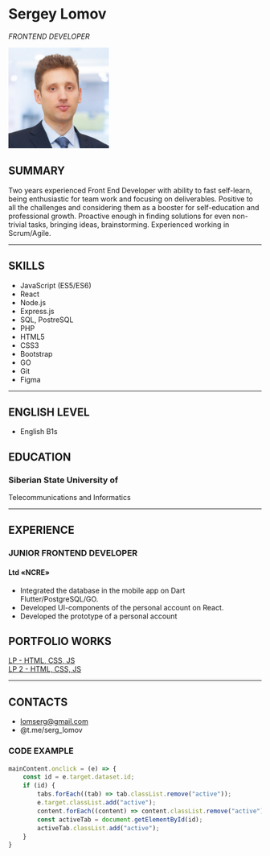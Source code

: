 # **Sergey Lomov**  
_FRONTEND DEVELOPER_



<img src="photo.jpeg" alt="photo" width="200"/>


## **SUMMARY**
Two years experienced Front End
Developer with ability to fast self-learn,
being enthusiastic for team work and
focusing on deliverables. Positive to all
the challenges and considering them
as a booster for self-education and
professional growth. Proactive enough
in finding solutions for even non-trivial
tasks, bringing ideas, brainstorming.
Experienced working in Scrum/Agile.
___

## **SKILLS**

- JavaScript (ES5/ES6)
- React
- Node.js
- Express.js
- SQL, PostreSQL
- PHP
- HTML5
- CSS3
- Bootstrap
- GO
- Git
- Figma
___
## **ENGLISH LEVEL**
- English B1s

## **EDUCATION**

### Siberian State University of
Telecommunications and
Informatics
___
## **EXPERIENCE**

### JUNIOR FRONTEND DEVELOPER
#### Ltd «NCRE»
- Integrated the database in the mobile app on
  Dart Flutter/PostgreSQL/GO.
- Developed UI-components of the personal
  account on React.
- Developed the prototype of a personal account

## **PORTFOLIO WORKS**

[LP - HTML, CSS, JS](https://promo.ecotelecom.ru/)  
[LP 2 - HTML, CSS, JS](https://hr.ecotelecom.ru/)

___
## CONTACTS
- lomserg@gmail.com
- @t.me/serg_lomov

### CODE EXAMPLE
```javascript
mainContent.onclick = (e) => {
    const id = e.target.dataset.id;
    if (id) {
        tabs.forEach((tab) => tab.classList.remove("active"));
        e.target.classList.add("active");
        content.forEach((content) => content.classList.remove("active"));
        const activeTab = document.getElementById(id);
        activeTab.classList.add("active");
    }
}

```